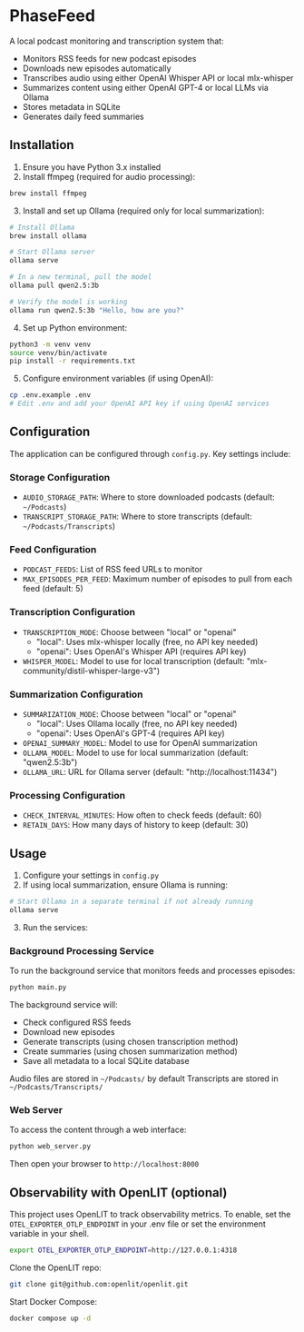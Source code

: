 # PhaseFeed

A local podcast monitoring and transcription system that:
- Monitors RSS feeds for new podcast episodes
- Downloads new episodes automatically
- Transcribes audio using either OpenAI Whisper API or local mlx-whisper
- Summarizes content using either OpenAI GPT-4 or local LLMs via Ollama
- Stores metadata in SQLite
- Generates daily feed summaries

## Installation

1. Ensure you have Python 3.x installed
2. Install ffmpeg (required for audio processing):
```bash
brew install ffmpeg
```

3. Install and set up Ollama (required only for local summarization):
```bash
# Install Ollama
brew install ollama

# Start Ollama server
ollama serve

# In a new terminal, pull the model
ollama pull qwen2.5:3b

# Verify the model is working
ollama run qwen2.5:3b "Hello, how are you?"
```

4. Set up Python environment:
```bash
python3 -m venv venv
source venv/bin/activate
pip install -r requirements.txt
```

5. Configure environment variables (if using OpenAI):
```bash
cp .env.example .env
# Edit .env and add your OpenAI API key if using OpenAI services
```

## Configuration

The application can be configured through `config.py`. Key settings include:

### Storage Configuration
- `AUDIO_STORAGE_PATH`: Where to store downloaded podcasts (default: `~/Podcasts`)
- `TRANSCRIPT_STORAGE_PATH`: Where to store transcripts (default: `~/Podcasts/Transcripts`)

### Feed Configuration
- `PODCAST_FEEDS`: List of RSS feed URLs to monitor
- `MAX_EPISODES_PER_FEED`: Maximum number of episodes to pull from each feed (default: 5)

### Transcription Configuration
- `TRANSCRIPTION_MODE`: Choose between "local" or "openai"
  - "local": Uses mlx-whisper locally (free, no API key needed)
  - "openai": Uses OpenAI's Whisper API (requires API key)
- `WHISPER_MODEL`: Model to use for local transcription (default: "mlx-community/distil-whisper-large-v3")

### Summarization Configuration
- `SUMMARIZATION_MODE`: Choose between "local" or "openai"
  - "local": Uses Ollama locally (free, no API key needed)
  - "openai": Uses OpenAI's GPT-4 (requires API key)
- `OPENAI_SUMMARY_MODEL`: Model to use for OpenAI summarization
- `OLLAMA_MODEL`: Model to use for local summarization (default: "qwen2.5:3b")
- `OLLAMA_URL`: URL for Ollama server (default: "http://localhost:11434")

### Processing Configuration
- `CHECK_INTERVAL_MINUTES`: How often to check feeds (default: 60)
- `RETAIN_DAYS`: How many days of history to keep (default: 30)

## Usage

1. Configure your settings in `config.py`
2. If using local summarization, ensure Ollama is running:
```bash
# Start Ollama in a separate terminal if not already running
ollama serve
```
3. Run the services:

### Background Processing Service
To run the background service that monitors feeds and processes episodes:
```bash
python main.py
```

The background service will:
- Check configured RSS feeds
- Download new episodes
- Generate transcripts (using chosen transcription method)
- Create summaries (using chosen summarization method)
- Save all metadata to a local SQLite database

Audio files are stored in `~/Podcasts/` by default
Transcripts are stored in `~/Podcasts/Transcripts/` 

### Web Server
To access the content through a web interface:
```bash
python web_server.py
```
Then open your browser to `http://localhost:8000`

## Observability with OpenLIT (optional)

This project uses OpenLIT to track observability metrics. To enable, set the `OTEL_EXPORTER_OTLP_ENDPOINT` in your .env file or set the environment variable in your shell.

```bash
export OTEL_EXPORTER_OTLP_ENDPOINT=http://127.0.0.1:4318
```

Clone the OpenLIT repo:
```bash
git clone git@github.com:openlit/openlit.git
```

Start Docker Compose:
```bash
docker compose up -d
```